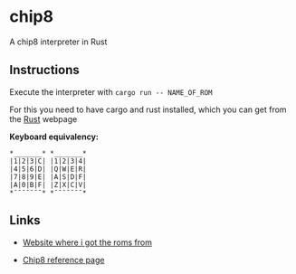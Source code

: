 # chip8
A chip8 interpreter in Rust

## Instructions
Execute the interpreter with `cargo run -- NAME_OF_ROM`

For this you need to have cargo and rust installed, which you can get from the [Rust](https://www.rust-lang.org/) webpage 

**Keyboard equivalency:**
```
*_______* *_______*
|1|2|3|C| |1|2|3|4|
|4|5|6|D| |Q|W|E|R|
|7|8|9|E| |A|S|D|F|
|A|0|B|F| |Z|X|C|V|
*¯¯¯¯¯¯¯* *¯¯¯¯¯¯¯*
```
## Links

- [Website where i got the roms from](https://www.zophar.net/pdroms/chip8/chip-8-games-pack.html)

- [Chip8 reference page](http://devernay.free.fr/hacks/chip8/C8TECH10.HTM)
